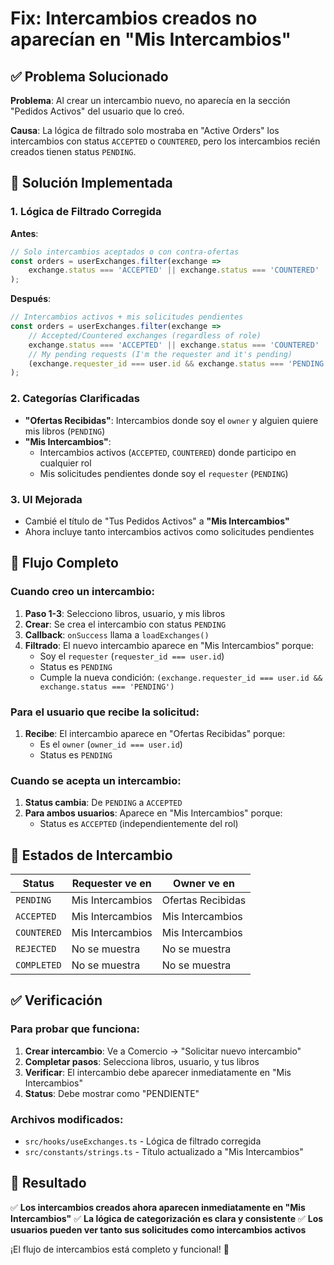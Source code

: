 # Fix: Intercambios creados no aparecían en "Mis Intercambios"

## ✅ Problema Solucionado

**Problema**: Al crear un intercambio nuevo, no aparecía en la sección "Pedidos Activos" del usuario que lo creó.

**Causa**: La lógica de filtrado solo mostraba en "Active Orders" los intercambios con status `ACCEPTED` o `COUNTERED`, pero los intercambios recién creados tienen status `PENDING`.

## 🔧 Solución Implementada

### 1. **Lógica de Filtrado Corregida**

**Antes**:
```typescript
// Solo intercambios aceptados o con contra-ofertas
const orders = userExchanges.filter(exchange =>
    exchange.status === 'ACCEPTED' || exchange.status === 'COUNTERED'
);
```

**Después**:
```typescript
// Intercambios activos + mis solicitudes pendientes
const orders = userExchanges.filter(exchange =>
    // Accepted/Countered exchanges (regardless of role)
    exchange.status === 'ACCEPTED' || exchange.status === 'COUNTERED' ||
    // My pending requests (I'm the requester and it's pending)
    (exchange.requester_id === user.id && exchange.status === 'PENDING')
);
```

### 2. **Categorías Clarificadas**

- **"Ofertas Recibidas"**: Intercambios donde soy el `owner` y alguien quiere mis libros (`PENDING`)
- **"Mis Intercambios"**: 
  - Intercambios activos (`ACCEPTED`, `COUNTERED`) donde participo en cualquier rol
  - Mis solicitudes pendientes donde soy el `requester` (`PENDING`)

### 3. **UI Mejorada**

- Cambié el título de "Tus Pedidos Activos" a **"Mis Intercambios"**
- Ahora incluye tanto intercambios activos como solicitudes pendientes

## 🎯 Flujo Completo

### **Cuando creo un intercambio**:
1. **Paso 1-3**: Selecciono libros, usuario, y mis libros
2. **Crear**: Se crea el intercambio con status `PENDING`
3. **Callback**: `onSuccess` llama a `loadExchanges()`
4. **Filtrado**: El nuevo intercambio aparece en "Mis Intercambios" porque:
   - Soy el `requester` (`requester_id === user.id`)
   - Status es `PENDING`
   - Cumple la nueva condición: `(exchange.requester_id === user.id && exchange.status === 'PENDING')`

### **Para el usuario que recibe la solicitud**:
1. **Recibe**: El intercambio aparece en "Ofertas Recibidas" porque:
   - Es el `owner` (`owner_id === user.id`)
   - Status es `PENDING`

### **Cuando se acepta un intercambio**:
1. **Status cambia**: De `PENDING` a `ACCEPTED`
2. **Para ambos usuarios**: Aparece en "Mis Intercambios" porque:
   - Status es `ACCEPTED` (independientemente del rol)

## 🔄 Estados de Intercambio

| Status | Requester ve en | Owner ve en |
|--------|-----------------|-------------|
| `PENDING` | Mis Intercambios | Ofertas Recibidas |
| `ACCEPTED` | Mis Intercambios | Mis Intercambios |
| `COUNTERED` | Mis Intercambios | Mis Intercambios |
| `REJECTED` | No se muestra | No se muestra |
| `COMPLETED` | No se muestra | No se muestra |

## ✅ Verificación

### **Para probar que funciona**:
1. **Crear intercambio**: Ve a Comercio → "Solicitar nuevo intercambio"
2. **Completar pasos**: Selecciona libros, usuario, y tus libros
3. **Verificar**: El intercambio debe aparecer inmediatamente en "Mis Intercambios"
4. **Status**: Debe mostrar como "PENDIENTE"

### **Archivos modificados**:
- `src/hooks/useExchanges.ts` - Lógica de filtrado corregida
- `src/constants/strings.ts` - Título actualizado a "Mis Intercambios"

## 🚀 Resultado

✅ **Los intercambios creados ahora aparecen inmediatamente en "Mis Intercambios"**
✅ **La lógica de categorización es clara y consistente**
✅ **Los usuarios pueden ver tanto sus solicitudes como intercambios activos**

¡El flujo de intercambios está completo y funcional! 🎉

